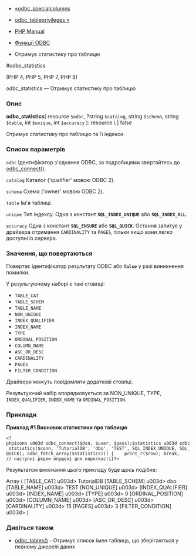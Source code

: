 - [«odbc_specialcolumns](function.odbc-specialcolumns.md)
- [odbc_tableprivileges »](function.odbc-tableprivileges.md)

- [PHP Manual](index.md)
- [Функції ODBC](ref.uodbc.md)
- Отримує статистику про таблицю

#odbc_statistics

(PHP 4, PHP 5, PHP 7, PHP 8)

odbc_statistics — Отримує статистику про таблицю

### Опис

**odbc_statistics**(
resource `$odbc`,
?string `$catalog`,
string `$schema`,
string `$table`,
int `$unique`,
int `$accuracy`
): resource \ | false

Отримує статистику про таблицю та її індекси.

### Список параметрів

`odbc`
Ідентифікатор з'єднання ODBC, за подробицями звертайтесь до
[odbc_connect()](function.odbc-connect.md).

`catalog`
Каталог ('qualifier' мовою ODBC 2).

`schema`
Схема ('owner' мовою ODBC 2).

`table`
Ім'я таблиці.

`unique`
Тип індексу. Одна з констант **`SQL_INDEX_UNIQUE`** або
**`SQL_INDEX_ALL`**.

`accuracy`
Одна з констант **`SQL_ENSURE`** або **`SQL_QUICK`**. Остання
запитує у драйвера отримання `CARDINALITY` та `PAGES`, тільки якщо
вони легко доступні із сервера.

### Значення, що повертаються

Повертає ідентифікатор результату ODBC або **`false`** у разі
виникнення помилки.

У результуючому наборі є такі стовпці:

- `TABLE_CAT`
- `TABLE_SCHEM`
- `TABLE_NAME`
- `NON_UNIQUE`
- `INDEX_QUALIFIER`
- `INDEX_NAME`
- `TYPE`
- `ORDINAL_POSITION`
- `COLUMN_NAME`
- `ASC_OR_DESC`
- `CARDINALITY`
- `PAGES`
- `FILTER_CONDITION`

Драйвери можуть повідомляти додаткові стовпці.

Результуючий набір впорядковується за NON_UNIQUE, TYPE,
`INDEX_QUALIFIER`, `INDEX_NAME` та `ORDINAL_POSITION`.

### Приклади

**Приклад #1 Висновок статистики про таблицю**

` <?php$conn u003d odbc_connect($dsn, $user, $pass);$statistics u003d odbc_statistics($conn, 'TutorialDB', 'dbo', 'TEST', SQL_INDEX_UNIQUE, SQL_QUICK); odbc_fetch_array($statistics))) {    print_r($row); break; // наступні рядки опущені для короткості}?> `

Результатом виконання цього прикладу буде щось подібне:

Array
(
[TABLE_CAT] u003d> TutorialDB
[TABLE_SCHEM] u003d> dbo
[TABLE_NAME] u003d> TEST
[NON_UNIQUE] u003d>
[INDEX_QUALIFIER] u003d>
[INDEX_NAME] u003d>
[TYPE] u003d> 0
[ORDINAL_POSITION] u003d>
[COLUMN_NAME] u003d>
[ASC_OR_DESC] u003d>
[CARDINALITY] u003d> 15
[PAGES] u003d> 3
[FILTER_CONDITION] u003d>
)

### Дивіться також

- [odbc_tables()](function.odbc-tables.md) - Отримує список імен
таблиць, що зберігаються у певному джерелі даних
